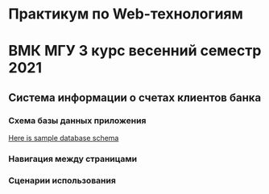 # Практикум по Web-технологиям
# ВМК МГУ 3 курс весенний семестр 2021
## Система информации о счетах клиентов банка
### Схема базы данных приложения

[Here is sample database schema](https://lucid.app/lucidchart/e253ce52-a902-4b8c-85fc-2d317339d995/view)

### Навигация между страницами

### Сценарии использования

